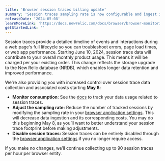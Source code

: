 ```yaml
---
title: 'Browser session traces billing update'
summary: 'Session traces sampling rate is now configurable and ingest is billable'
releaseDate: '2024-05-08'
learnMoreLink: 'https://docs.newrelic.com/docs/browser/browser-monitoring/browser-pro-features/session-traces-explore-webpages-life-cycle/'
getStartedLink: ''
---
```


Session traces provide a detailed timeline of events and interactions during a web page's full lifecycle so you can troubleshoot errors, page load times, or web app performance. Starting June 10, 2024, session trace data will contribute to your overall monthly product usage. This means it will be charged per your existing order. This change reflects the storage upgrade to the New Relic database (NRDB), which enables longer data retention and improved performance.

We're also providing you with increased control over session trace data collection and associated costs starting **May 8**:

* **Monitor consumption:** See the [docs](https://docs.newrelic.com/docs/browser/browser-monitoring/browser-pro-features/session-traces-explore-webpages-life-cycle/#plan-for-paid-consumption) to track your data usage related to session traces.
* **Adjust the sampling rate:** Reduce the number of tracked sessions by modifying the sampling rate in your [browser application settings](https://docs.newrelic.com/docs/browser/browser-monitoring/browser-pro-features/session-traces-explore-webpages-life-cycle/#configure-sampling-rates). This will decrease data ingestion and its corresponding costs. You may do this beginning May 8, as you’ll want to better understand your session trace footprint before making adjustments.   
* **Disable session traces:** Session traces can be entirely disabled through the [browser application settings](https://docs.newrelic.com/docs/browser/browser-monitoring/browser-pro-features/session-traces-explore-webpages-life-cycle/#configure-sampling-rates) if you no longer require access.

If you make no changes, we’ll continue collecting up to 90 session traces per hour per browser entity. 





 





